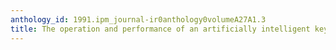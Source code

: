 ```yaml
---
anthology_id: 1991.ipm_journal-ir0anthology0volumeA27A1.3
title: The operation and performance of an artificially intelligent keywording system
---
```

